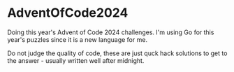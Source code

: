 # AdventOfCode2024

Doing this year's Advent of Code 2024 challenges. I'm using Go for this year's
puzzles since it is a new language for me.  

Do not judge the quality of code, these are just quck hack solutions to get to
the answer - usually written well after midnight.
